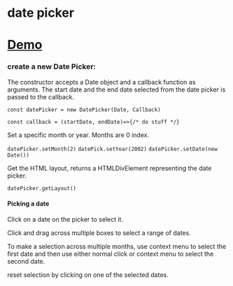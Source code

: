 # date picker

# [Demo](https://seegg.github.io/date-picker)

### create a new Date Picker:

The constructor accepts a Date object and a callback function as arguments. The start date and the end date selected from the date picker is passed to the callback. 

`const datePicker = new DatePicker(Date, Callback)`


`const callback = (startDate, endDate)=>{/* do stuff */}`

Set a specific month or year. Months are 0 index.

`datePicker.setMonth(2)`
`datePick.setYear(2002)`
`datePicker.setDate(new Date())`

Get the HTML layout, returns a HTMLDivElement representing the date picker.

`datePicker.getLayout()`

#### Picking a date

Click on a date on the picker to select it.

Click and drag across multiple boxes to select a range of dates.

To make a selection across multiple months, use context menu to select the first date and then use either normal click or context menu to select the second date.

reset selection by clicking on one of the selected dates.